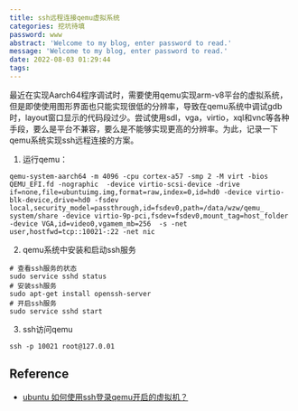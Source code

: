 ```yaml
---
title: ssh远程连接qemu虚拟系统
categories: 挖坑待填
password: www
abstract: 'Welcome to my blog, enter password to read.'
message: 'Welcome to my blog, enter password to read.'
date: 2022-08-03 01:29:44
tags:
---
```


最近在实现Aarch64程序调试时，需要使用qemu实现arm-v8平台的虚拟系统，但是即使使用图形界面也只能实现很低的分辨率，导致在qemu系统中调试gdb时，layout窗口显示的代码段过少。尝试使用sdl，vga，virtio，xql和vnc等各种手段，要么是平台不兼容，要么是不能够实现更高的分辨率。为此，记录一下qemu系统实现ssh远程连接的方案。

1. 运行qemu：

```shell {.line-numbers}
qemu-system-aarch64 -m 4096 -cpu cortex-a57 -smp 2 -M virt -bios QEMU_EFI.fd -nographic  -device virtio-scsi-device -drive if=none,file=ubuntuimg.img,format=raw,index=0,id=hd0 -device virtio-blk-device,drive=hd0 -fsdev local,security_model=passthrough,id=fsdev0,path=/data/wzw/qemu_    system/share -device virtio-9p-pci,fsdev=fsdev0,mount_tag=host_folder -device VGA,id=video0,vgamem_mb=256  -s -net user,hostfwd=tcp::10021-:22 -net nic
```

2. qemu系统中安装和启动ssh服务

```shell {.line-numbers}
# 查看ssh服务的状态
sudo service sshd status
# 安装ssh服务
sudo apt-get install openssh-server
# 开启ssh服务
sudo service sshd start
```

3. ssh访问qemu

```shell {.line-numbers}
ssh -p 10021 root@127.0.01
```

## Reference

- [ubuntu 如何使用ssh登录qemu开启的虚拟机？](https://blog.csdn.net/qq_34160841/article/details/104793441)